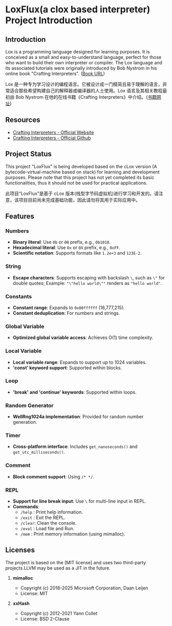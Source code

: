 # LoxFlux(a clox based interpreter) Project Introduction

## Introduction

Lox is a programming language designed for learning purposes. It is conceived as a small and easy-to-understand language, perfect for those who want to build their own interpreter or compiler. The Lox language and its associated tutorials were originally introduced by Bob Nystrom in his online book "Crafting Interpreters". ([Book URL](https://craftinginterpreters.com/))

Lox 是一种专为学习设计的编程语言。它被设计成一门精简且易于理解的语言，非常适合那些希望构建自己的解释器或编译器的人士使用。Lox 语言及其相关教程最初由 Bob Nystrom 在他的在线书籍《Crafting Interpreters》中介绍。([书籍网址](https://craftinginterpreters.com/))

## Resources

- [Crafting Interpreters - Official Website](https://craftinginterpreters.com/)
- [Crafting Interpreters - Official Github](https://github.com/munificent/craftinginterpreters)
  
## Project Status
This project "LoxFlux" is being developed based on the cLox version (A bytecode-virtual-machine based on stack) for learning and development purposes. 
Please note that this project has not yet completed its basic functionalities, thus it should not be used for practical applications.

此项目“LoxFlux”是基于 cLox 版本(栈型字节码虚拟机)进行学习和开发的。请注意，该项目目前尚未完成基础功能，因此请勿将其用于实际应用中。

## Features

### Numbers

- **Binary literal**: Use `0b` or `0B` prefix, e.g., `0b1010`.
- **Hexadecimal literal**: Use `0x` or `0X` prefix, e.g., `0xFF`.
- **Scientific notation**: Supports formats like `1.2e+3` and `123E-2`.

### String

- **Escape characters**: Supports escaping with backslash `\`, such as `\"` for double quotes; Example: `"\"hello world\""` renders as `"hello world"`.

### Constants

- **Constant range**: Expands to `0x00ffffff` (16,777,215).
- **Constant deduplication**: For numbers and strings.

### Global Variable

- **Optimized global variable access**: Achieves O(1) time complexity.

### Local Variable

- **Local variable range**: Expands to support up to 1024 variables.
- **'const' keyword support**: Supported within blocks.

### Loop

- **'break' and 'continue' keywords**: Supported within loops.

### Random Generator

- **WellRng1024a implementation**: Provided for random number generation.

### Timer

- **Cross-platform interface**: Includes `get_nanoseconds()` and `get_utc_milliseconds()`.

### Comment

- **Block comment support**: Using `/* */`.

### REPL

- **Support for line break input**: Use `\` for multi-line input in REPL.
- **Commands**:
  - `/help` : Print help information.
  - `/exit` : Exit the REPL.
  - `/clear`: Clean the console.
  - `/eval` : Load file and Run.
  - `/mem`  : Print memory information (using mimalloc).

## Licenses
The project is based on the [MIT license] and uses two third-party projects.LLVM may be used as a JIT in the future.

1. **mimalloc**
   - Copyright (c) 2018-2025 Microsoft Corporation, Daan Leijen
   - License: MIT

2. **xxHash**
   - Copyright (c) 2012-2021 Yann Collet
   - License: BSD 2-Clause
